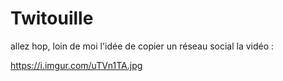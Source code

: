 # Twitouille
 allez hop, loin de moi l'idée de copier un réseau social
la vidéo : 

https://i.imgur.com/uTVn1TA.jpg
